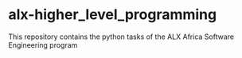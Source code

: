 # alx-higher_level_programming
This repository contains the python tasks of the ALX Africa Software Engineering program
